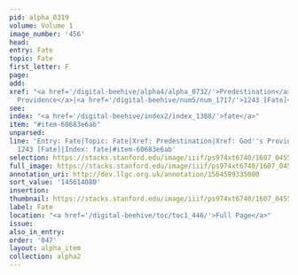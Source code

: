 ```yaml
---
pid: alpha_0319
volume: Volume 1
image_number: '456'
head:
entry: Fate
topic: Fate
first_letter: F
page:
add:
xref: "<a href='/digital-beehive/alpha4/alpha_0732/'>Predestination</a>|<a href='/digital-beehive/alpha2/alpha_0372/'>God's
  Providence</a>|<a href='/digital-beehive/num5/num_1717/'>1243 [Fate]</a>"
see:
index: "<a href='/digital-beehive/index2/index_1388/'>fate</a>"
item: "#item-60683e6ab"
unparsed:
line: 'Entry: Fate|Topic: Fate|Xref: Predestination|Xref: God''s Providence|Xref:
  1243 [Fate]|Index: fate|#item-60683e6ab'
selection: https://stacks.stanford.edu/image/iiif/ps974xt6740/1607_0455/746,4080,3019,357/full/0/default.jpg
full_image: https://stacks.stanford.edu/image/iiif/ps974xt6740/1607_0455/full/full/0/default.jpg
annotation_uri: http://dev.llgc.org.uk/annotation/1564589335080
sort_value: '145614080'
insertion:
thumbnail: https://stacks.stanford.edu/image/iiif/ps974xt6740/1607_0455/746,4080,600,180/250,/0/default.jpg
label: Fate
location: "<a href='/digital-beehive/toc/toc1_446/'>Full Page</a>"
issue:
also_in_entry:
order: '047'
layout: alpha_item
collection: alpha2
---
```

